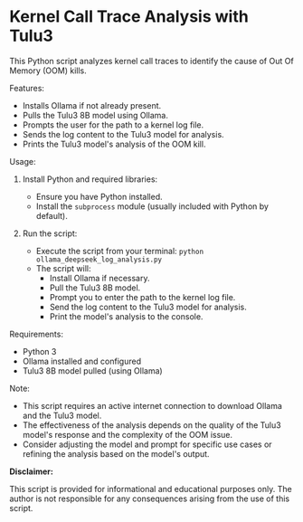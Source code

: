 # Kernel Call Trace Analysis with Tulu3

This Python script analyzes kernel call traces to identify the cause of Out Of Memory (OOM) kills. 

Features:

* Installs Ollama if not already present.
* Pulls the Tulu3 8B model using Ollama.
* Prompts the user for the path to a kernel log file.
* Sends the log content to the Tulu3 model for analysis.
* Prints the Tulu3 model's analysis of the OOM kill.

Usage:

1. Install Python and required libraries:
   - Ensure you have Python installed.
   - Install the `subprocess` module (usually included with Python by default).

2. Run the script:
   - Execute the script from your terminal: `python ollama_deepseek_log_analysis.py`
   - The script will:
      - Install Ollama if necessary.
      - Pull the Tulu3 8B model.
      - Prompt you to enter the path to the kernel log file.
      - Send the log content to the Tulu3 model for analysis.
      - Print the model's analysis to the console.

Requirements:

*   Python 3
*   Ollama installed and configured
*   Tulu3 8B model pulled (using Ollama)

Note:

*   This script requires an active internet connection to download Ollama and the Tulu3 model.
*   The effectiveness of the analysis depends on the quality of the Tulu3 model's response and the complexity of the OOM issue.
*   Consider adjusting the model and prompt for specific use cases or refining the analysis based on the model's output.

**Disclaimer:**

This script is provided for informational and educational purposes only. The author is not responsible for any consequences arising from the use of this script. 
